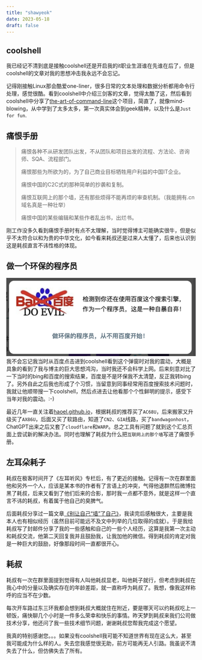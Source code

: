 ```yaml
--- 
title: "shawyeok"
date: 2023-05-18
draft: false
---
```

## coolshell
我已经记不清到底是接触coolshell还是开启我的it职业生涯谁在先谁在后了，但是coolshell的文章对我的思想冲击我永远不会忘记。

记得刚接触Linux那会酷爱one-liner，很多日常的文本处理和数据分析都用命令行处理，感觉很酷。看到coolshell中介绍三剑客的文章，觉得太酷了这，然后看到coolshell中分享了[the-art-of-command-line][1]这个项目，简直了，就像mind-blowing，从中学到了太多太多，第一次真实体会到geek精神，以及什么是`Just for fun`.

## 痛恨手册
> 痛恨各种不从研发团队出发，不从团队和项目出发的流程、方法论、咨询师、SQA、流程部门。
>
> 痛恨那些为所欲为的，为了自己商业目标牺牲用户利益的中国IT企业。
> 
> 痛恨中国的C2C式的那种简单的抄袭和复制。
>
> 痛恨互联网上的那个墙，还有那些烦得不能再烦的审查机制。（我能拥有.cn域名真是一种壮举）
>
> 痛恨中国的某些编辑和某些作者乱出书，出烂书。

刚工作没多久看到痛恨手册时有点不太理解，当时觉得博主可能确实很牛，但是似乎不太符合以和为贵的中华文化，如今看来耗叔还是过来人太懂了，后来也认识到这是耗叔直言不讳性格的体现。

## 做一个环保的程序员
![做环保的程序员，从不用百度开始](./anti-baidu.png)
我不会忘记我当时从百度点击进到coolshell看到这个弹窗时对我的震动，大概是具象的看到了我与博主的巨大思想鸿沟，当时我还不会科学上网。后来刻意对比了一下当时的bing和百度的搜索结果，百度是不是环保我不太清楚，反正我转bing了。另外自此之后我也形成了个习惯，当留意到同事经常用百度搜索技术问题时，我就让他顺带搜一下coolshell，然后点进去让他看那个个性鲜明的提示，感受下当年对我的震动。:-)

最近几年一直关注着[haoel.github.io][2]，根据耗叔的推荐买了`AC68U`，后来搬家又升级买了`AX86U`，后面又买了软路由，知道了`CN2`、`GIA`线路，买了`bandwagonhost`，ChatGPT出来之后又套了`cloudflare`和`WARP`。总之工具有问题了就到这个汇总页面上尝试新的解决办法。同时也理解了耗叔为什么把`互联网上的那个墙`写进了痛恨手册。

## 左耳朵耗子
耗叔在极客时间开了《左耳听风》专栏后，有了更近的接触。记得有一次在群里面他和另外一个人，应该是某本书的作者有了言语上的冲突，气得他退群然后微博拉黑了耗叔，后来又看到了他们后来的合影，那时我一点都不意外，就是这样一个直言不讳的耗叔，有着属于他自己的臭脾气。

后面耗叔分享过一篇文章[《别让自己“墙”了自己》][3]，我读完后感触很大，主要是我本人也有相似经历（虽然目前可能远不及文中列举的几位取得的成就）。于是我给耗叔写了封邮件分享了我的一些感触和自己的一些个人经历，这算是我第一次主动和耗叔交流，他第二天回复我并且鼓励我，让我加他的微信。得到耗叔的肯定对我是一种巨大的鼓励，好像那段时间一直都很开心。

## 耗叔
耗叔有一次在群里面提到觉得有人叫他耗叔显老，叫他耗子就行，但考虑到耗叔在我心中的分量以及确实存在的年龄差距，就一直称呼为耗叔了。我想，像我这样称呼的应当不在少数。

每次开车路过东三环我都会想到耗叔大概就住在附近，要是哪天可以约耗叔吃上一顿饭，痛快聊几个小时是一件多么荣幸和快乐的事情。昨天梦到耗叔来我们公司做技术分享，他还问了我一些技术细节问题，谢谢耗叔您帮我完成这个愿望。

我真的特别感谢您。。。如果没有coolshell我可能不知道世界有现在这么大，甚至我可能成为什么样的人。失去您我感觉很无助，前方可能再无人引路。我虽说不清失去了什么，但仿佛失去了所有。

[1]: https://github.com/jlevy/the-art-of-command-line
[2]: https://haoel.github.io
[3]: https://coolshell.cn/articles/20276.html
